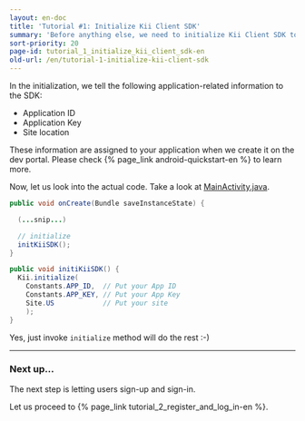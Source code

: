 ```yaml
---
layout: en-doc
title: 'Tutorial #1: Initialize Kii Client SDK'
summary: 'Before anything else, we need to initialize Kii Client SDK to make it ready to use.  The initialization is super-simple - just one line of code!'
sort-priority: 20
page-id: tutorial_1_initialize_kii_client_sdk-en
old-url: /en/tutorial-1-initialize-kii-client-sdk
---
```

In the initialization, we tell the following application-related information to the SDK:

* Application ID
* Application Key
* Site location

These information are assigned to your application when we create it on the dev portal.  Please check {% page_link android-quickstart-en %} to learn more.

Now, let us look into the actual code.  Take a look at [MainActivity.java](https://github.com/KiiPlatform/KiiBalance-Android/blob/master/src/com/kii/sample/balance/MainActivity.java#L66).

```java
public void onCreate(Bundle saveInstanceState) {

  (...snip...)

  // initialize
  initKiiSDK();
}

public void initiKiiSDK() {
  Kii.initialize(
    Constants.APP_ID,  // Put your App ID
    Constants.APP_KEY, // Put your App Key
    Site.US            // Put your site
    );
}
```

Yes, just invoke `initialize` method will do the rest :-)

----

### Next up...

The next step is letting users sign-up and sign-in.

Let us proceed to {% page_link tutorial_2_register_and_log_in-en %}.
